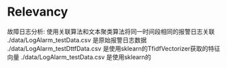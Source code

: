 # Relevancy
故障日志分析: 使用关联算法和文本聚类算法将同一时间段相同的报警日志关联
./data/LogAlarm_testData.csv 是原始报警日志数据
./data/LogAlarm_testDttfData.csv 是使用sklearn的TfidfVectorizer获取的特征向量
./data/LogAlarm_testData.csv   是使用sklearn的

